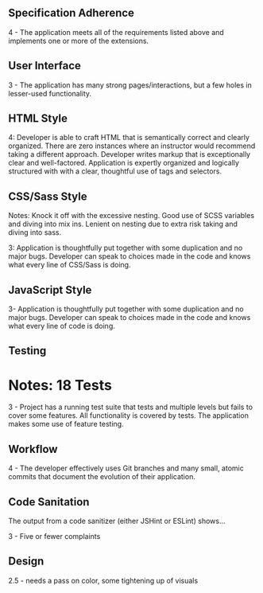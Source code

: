 ## Specification Adherence

4 - The application meets all of the requirements listed above and implements one or more of the extensions.

## User Interface

3 - The application has many strong pages/interactions, but a few holes in lesser-used functionality.

## HTML Style

4: Developer is able to craft HTML that is semantically correct and clearly organized. There are zero instances where an instructor would recommend taking a different approach. Developer writes markup that is exceptionally clear and well-factored. Application is expertly organized and logically structured with with a clear, thoughtful use of tags and selectors.

## CSS/Sass Style
Notes: Knock it off with the excessive nesting. Good use of SCSS variables and diving into mix ins. Lenient on nesting due to extra risk taking and diving into sass.

3: Application is thoughtfully put together with some duplication and no major bugs. Developer can speak to choices made in the code and knows what every line of CSS/Sass is doing.

## JavaScript Style

3- Application is thoughtfully put together with some duplication and no major bugs. Developer can speak to choices made in the code and knows what every line of code is doing.


## Testing  

 # Notes: 18 Tests

3 - Project has a running test suite that tests and multiple levels but fails to cover some features. All functionality is covered by tests. The application makes some use of feature testing.


## Workflow  

4 - The developer effectively uses Git branches and many small, atomic commits that document the evolution of their application.

## Code Sanitation  

The output from a code sanitizer (either JSHint or ESLint) shows…

3 - Five or fewer complaints

## Design

2.5 - needs a pass on color, some tightening up of visuals

